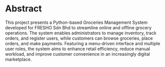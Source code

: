 # Abstract
This project presents a Python-based Groceries Management System developed for FRESHO Sdn Bhd to streamline online and offline grocery operations. The system enables administrators to manage inventory, track orders, and register users, while customers can browse groceries, place orders, and make payments. Featuring a menu-driven interface and multiple user roles, the system aims to enhance retail efficiency, reduce manual workload, and improve customer convenience in an increasingly digital marketplace.
